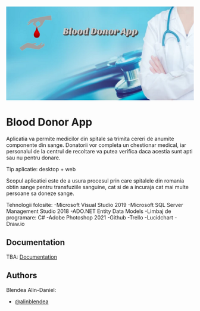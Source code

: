 ![Banner](https://github.com/alinblendea/BloodDonorApp/blob/main/banner.png)

# Blood Donor App

Aplicatia va permite medicilor din spitale sa trimita cereri de anumite componente din sange. Donatorii vor completa un chestionar medical, iar personalul de la centrul de recoltare va putea verifica daca acestia sunt apti sau nu pentru donare.

Tip aplicatie: desktop + web

Scopul aplicatiei este de a usura procesul prin care spitalele din romania obtin sange pentru transfuziile sanguine, cat si de a incuraja cat mai multe persoane sa doneze sange.

Tehnologii folosite:
-Microsoft Visual Studio 2019
-Microsoft SQL Server Management Studio 2018
-ADO.NET Entity Data Models
-Limbaj de programare: C#
-Adobe Photoshop 2021
-Github
-Trello
-Lucidchart
-Draw.io


## Documentation

TBA:
[Documentation](https://linktodocumentation)

## Authors

Blendea Alin-Daniel:
- [@alinblendea](https://www.github.com/alinblendea)


